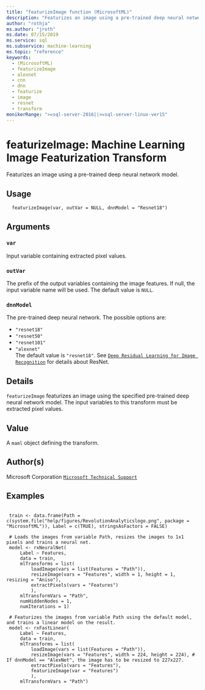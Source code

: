```yaml
---
title: "featurizeImage function (MicrosoftML)"
description: "Featurizes an image using a pre-trained deep neural network model (MicrosoftML)."
author: "rothja"
ms.author: "jroth"
ms.date: 07/15/2019
ms.service: sql
ms.subservice: machine-learning
ms.topic: "reference"
keywords:
  - (MicrosoftML)
  - featurizeImage
  - alexnet
  - cnn
  - dnn
  - featurize
  - image
  - resnet
  - transform
monikerRange: ">=sql-server-2016||>=sql-server-linux-ver15"
---
```



 # featurizeImage: Machine Learning Image Featurization Transform 
 

Featurizes an image using a pre-trained deep neural network model.


 ## Usage

```   
  featurizeImage(var, outVar = NULL, dnnModel = "Resnet18")

```

 ## Arguments



 ### `var`
 Input variable containing extracted pixel values. 



 ### `outVar`
 The prefix of the output variables containing the image features. If null, the input variable name will be used. The default value is `NULL`. 



 ### `dnnModel`
 The pre-trained deep neural network. The possible options are:  
*   `"resnet18"` 
*   `"resnet50"` 
*   `"resnet101"` 
*   `"alexnet"`  
 The default value is `"resnet18"`. See [`Deep Residual Learning for Image Recognition`](http://www.cv-foundation.org/openaccess/content_cvpr_2016/html/He_Deep_Residual_Learning_CVPR_2016_paper.html)  for details about ResNet. 



 ## Details

`featurizeImage` featurizes an image using the specified
pre-trained deep neural network model. The input variables to this transform must be extracted pixel values.


 ## Value

A `maml` object defining the transform.

 ## Author(s)

Microsoft Corporation [`Microsoft Technical Support`](https://go.microsoft.com/fwlink/?LinkID=698556&clcid=0x409)



 ## Examples

 ```

  train <- data.frame(Path = c(system.file("help/figures/RevolutionAnalyticslogo.png", package = "MicrosoftML")), Label = c(TRUE), stringsAsFactors = FALSE)

  # Loads the images from variable Path, resizes the images to 1x1 pixels and trains a neural net.
  model <- rxNeuralNet(
      Label ~ Features,
      data = train,
      mlTransforms = list(
          loadImage(vars = list(Features = "Path")),
          resizeImage(vars = "Features", width = 1, height = 1, resizing = "Aniso"),
          extractPixels(vars = "Features")
          ),
      mlTransformVars = "Path",
      numHiddenNodes = 1,
      numIterations = 1)

  # Featurizes the images from variable Path using the default model, and trains a linear model on the result.
  model <- rxFastLinear(
      Label ~ Features,
      data = train,
      mlTransforms = list(
          loadImage(vars = list(Features = "Path")),
          resizeImage(vars = "Features", width = 224, height = 224), # If dnnModel == "AlexNet", the image has to be resized to 227x227.
          extractPixels(vars = "Features"),
          featurizeImage(var = "Features")
          ),
      mlTransformVars = "Path")
```









